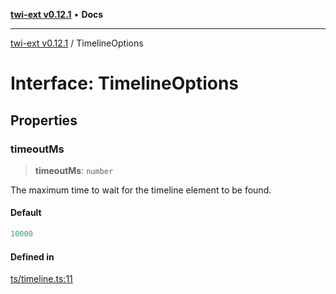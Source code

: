 [**twi-ext v0.12.1**](../README.md) • **Docs**

***

[twi-ext v0.12.1](../README.md) / TimelineOptions

# Interface: TimelineOptions

## Properties

### timeoutMs

> **timeoutMs**: `number`

The maximum time to wait for the timeline element to be found.

#### Default

```ts
10000
```

#### Defined in

[ts/timeline.ts:11](https://github.com/Robot-Inventor/twi-ext/blob/6c6465649dfa269135b190dfa33bbf5db5c81b92/src/ts/timeline.ts#L11)
